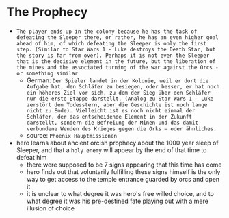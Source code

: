 # The Prophecy
- `The player ends up in the colony because he has the task of defeating the Sleeper there, or rather, he has an even higher goal ahead of him, of which defeating the Sleeper is only the first step. (Similar to Star Wars 1 - Luke destroys the Death Star, but the story is far from over). Perhaps it is not even the Sleeper that is the decisive element in the future, but the liberation of the mines and the associated turning of the war against the Orcs - or something similar`
  - German: `Der Spieler landet in der Kolonie, weil er dort die Aufgabe hat, den Schläfer zu besiegen, oder besser, er hat noch ein höheres Ziel vor sich, zu dem der Sieg über den Schläfer nur die erste Etappe darstellt. (Analog zu Star Wars 1 – Luke zerstört den Todesstern, aber die Geschichte ist noch lange nicht zu Ende). Vielleicht ist es noch nicht einmal der Schläfer, der das entscheidende Element in der Zukunft darstellt, sondern die Befreiung der Minen und das damit verbundene Wenden des Krieges gegen die Orks – oder ähnliches.`
  - source: `Phoenix Hauptmissionen`
- hero learns about ancient orcish prophecy about the 1000 year sleep of Sleeper, and that a `holy enemy` will appear by the end of that time to defeat him
  - there were supposed to be 7 signs appearing that this time has come
  - hero finds out that voluntarily fulfilling these signs himself is the only way to get access to the temple entrance guarded by orcs and open it
  - it is unclear to what degree it was hero's free willed choice, and to what degree it was his pre-destined fate playing out with a mere illusion of choice
